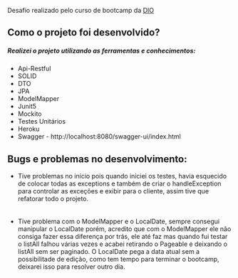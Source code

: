 Desafio realizado pelo curso de bootcamp da <a href = "https://www.dio.me/">DIO</a>
<h2> Como o projeto foi desenvolvido? </h2>
<h5> Realizei o projeto utilizando as ferramentas e conhecimentos: </h5>
<ul>
<li>Api-Restful</li>
<li>SOLID</li>
<li>DTO</li>
<li>JPA</li>
<li>ModelMapper</li>
<li>Junit5</li>
<li>Mockito</li>
<li>Testes Unitários</li>
<li>Heroku</li>
<li>Swagger - http://localhost:8080/swagger-ui/index.html</li>
</ul>

<h2> Bugs e problemas no desenvolvimento: </h2>
<ul>
  <li>Tive problemas no início pois quando iniciei os testes, havia esquecido de colocar todas as exceptions 
e também de criar o handleException para controlar as exceções e exibir para o cliente, assim tive que refatorar todo o projeto. </li>
  </br>
  </br>
  <li> Tive problema com o ModelMapper e o LocalDate, sempre consegui manipular o LocalDate porém, acredito que
  com o ModelMapper ele não consiga fazer essa diferença por trás, ele até faz mas quando fui testar o listAll
  falhou várias vezes e acabei retirando o Pageable e deixando o listAll sem ser paginado. O LocalDate pega
  a data atual sem a possibilitade de edição, como tem tempo para terminar o bootcamp, deixarei isso para resolver
  outro dia. </li>


